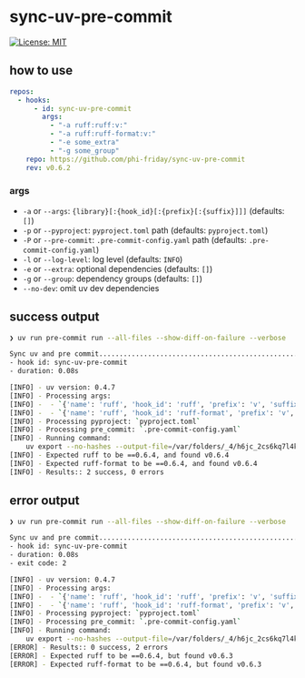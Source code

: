 # sync-uv-pre-commit
[![License: MIT](https://img.shields.io/badge/License-MIT-yellow.svg)](https://opensource.org/licenses/MIT)

## how to use
```yaml
repos:
  - hooks:
      - id: sync-uv-pre-commit
        args:
          - "-a ruff:ruff:v:"
          - "-a ruff:ruff-format:v:"
          - "-e some_extra"
          - "-g some_group"
    repo: https://github.com/phi-friday/sync-uv-pre-commit
    rev: v0.6.2
```

### args
- `-a` or `--args`: `{library}[:{hook_id}[:{prefix}[:{suffix}]]]` (defaults: `[]`)
- `-p` or `--pyproject`: `pyproject.toml` path (defaults: `pyproject.toml`)
- `-P` or `--pre-commit`: `.pre-commit-config.yaml` path (defaults: `.pre-commit-config.yaml`)
- `-l` or `--log-level`: log level (defaults: `INFO`)
- `-e` or `--extra`: optional dependencies (defaults: `[]`)
- `-g` or `--group`: dependency groups (defaults: `[]`)
- `--no-dev`: omit uv dev dependencies

## success output
```bash
❯ uv run pre-commit run --all-files --show-diff-on-failure --verbose

Sync uv and pre commit...................................................Passed
- hook id: sync-uv-pre-commit
- duration: 0.08s

[INFO] - uv version: 0.4.7
[INFO] - Processing args:
[INFO] -  - `{'name': 'ruff', 'hook_id': 'ruff', 'prefix': 'v', 'suffix': ''}`
[INFO] -  - `{'name': 'ruff', 'hook_id': 'ruff-format', 'prefix': 'v', 'suffix': ''}`
[INFO] - Processing pyproject: `pyproject.toml`
[INFO] - Processing pre_commit: `.pre-commit-config.yaml`
[INFO] - Running command:
    uv export --no-hashes --output-file=/var/folders/_4/h6jc_2cs6kq7l4k8_yj7171w0000gn/T/tmprh7hmc9l/requirements.txt
[INFO] - Expected ruff to be ==0.6.4, and found v0.6.4
[INFO] - Expected ruff-format to be ==0.6.4, and found v0.6.4
[INFO] - Results:: 2 success, 0 errors
```

## error output
```bash
❯ uv run pre-commit run --all-files --show-diff-on-failure --verbose

Sync uv and pre commit...................................................Failed
- hook id: sync-uv-pre-commit
- duration: 0.08s
- exit code: 2

[INFO] - uv version: 0.4.7
[INFO] - Processing args:
[INFO] -  - `{'name': 'ruff', 'hook_id': 'ruff', 'prefix': 'v', 'suffix': ''}`
[INFO] -  - `{'name': 'ruff', 'hook_id': 'ruff-format', 'prefix': 'v', 'suffix': ''}`
[INFO] - Processing pyproject: `pyproject.toml`
[INFO] - Processing pre_commit: `.pre-commit-config.yaml`
[INFO] - Running command:
    uv export --no-hashes --output-file=/var/folders/_4/h6jc_2cs6kq7l4k8_yj7171w0000gn/T/tmpk6vgib_d/requirements.txt
[ERROR] - Results:: 0 success, 2 errors
[ERROR] - Expected ruff to be ==0.6.4, but found v0.6.3
[ERROR] - Expected ruff-format to be ==0.6.4, but found v0.6.3
```